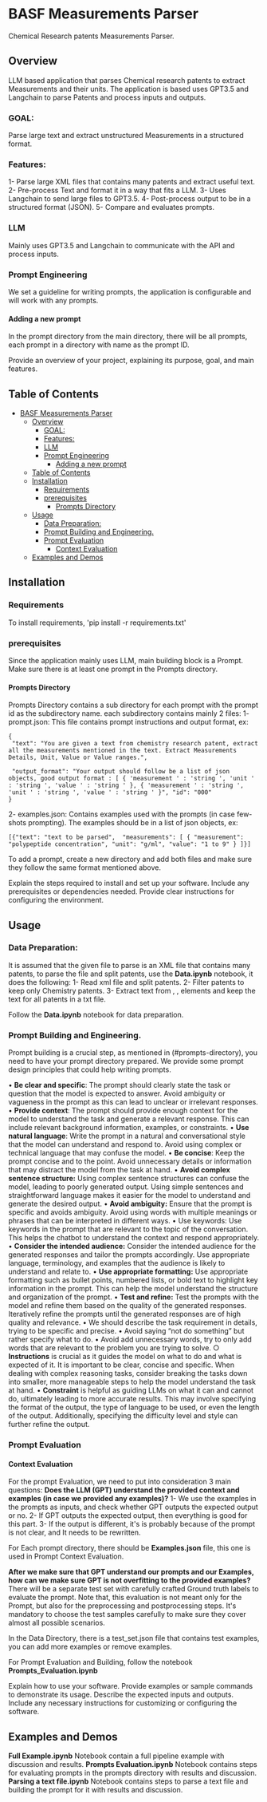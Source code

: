 # BASF Measurements Parser

Chemical Research patents Measurements Parser.

## Overview
LLM based application that parses Chemical research patents to extract Measurements and their units. The application is based uses GPT3.5 and Langchain to parse Patents and process inputs and outputs.

### GOAL:
Parse large text and extract unstructured Measurements in a structured format.
### Features:
1- Parse large XML files that contains many patents and extract useful text.
2- Pre-process Text and format it in a way that fits a LLM.
3- Uses Langchain to send large files to GPT3.5.
4- Post-process output to be in a structured format (JSON).
5- Compare and evaluates prompts.

### LLM
Mainly uses GPT3.5 and Langchain to communicate with the API and process inputs.

### Prompt Engineering
We set a guideline for writing prompts, the application is configurable and will work with any prompts.

#### Adding a new prompt
In the prompt directory from the main directory, there will be all prompts, each prompt in a directory with name as the prompt ID.


Provide an overview of your project, explaining its purpose, goal, and main features.

## Table of Contents

- [BASF Measurements Parser](#basf-measurements-parser)
  - [Overview](#overview)
    - [GOAL:](#goal)
    - [Features:](#features)
    - [LLM](#llm)
    - [Prompt Engineering](#prompt-engineering)
      - [Adding a new prompt](#adding-a-new-prompt)
  - [Table of Contents](#table-of-contents)
  - [Installation](#installation)
    - [Requirements](#requirements)
    - [prerequisites](#prerequisites)
      - [Prompts Directory](#prompts-directory)
  - [Usage](#usage)
    - [Data Preparation:](#data-preparation)
    - [Prompt Building and Engineering.](#prompt-building-and-engineering)
    - [Prompt Evaluation](#prompt-evaluation)
      - [Context Evaluation](#context-evaluation)
  - [Examples and Demos](#examples-and-demos)

## Installation

### Requirements
To install requirements, 'pip install -r requirements.txt'
### prerequisites
Since the application mainly uses LLM, main building block is a Prompt. Make sure there is at least one prompt in the Prompts directory.

#### Prompts Directory
Prompts Directory contains a sub directory for each prompt with the prompt id as the subdirectory name. each subdirectory contains mainly 2 files:
1- prompt.json: This file contains prompt instructions and output format, ex: 

```
{
 "text": "You are given a text from chemistry research patent, extract all the measurements mentioned in the text. Extract Measurements Details, Unit, Value or Value ranges.",

 "output_format": "Your output should follow be a list of json objects, good output format : [ { 'measurement ' : 'string ', 'unit ' : 'string ', 'value ' : 'string ' }, { 'measurement ' : 'string ', 'unit ' : 'string ', 'value ' : 'string ' }", "id": "000"
}
```

2- examples.json: Contains examples used with the prompts (in case few-shots prompting). The examples should be in a list of json objects, ex:
```
[{"text": "text to be parsed",  "measurements": [ { "measurement": "polypeptide concentration", "unit": "g/ml", "value": "1 to 9" } ]}]
```

To add a prompt, create a new directory and add both files and make sure they follow the same format mentioned above.


Explain the steps required to install and set up your software. Include any prerequisites or dependencies needed. Provide clear instructions for configuring the environment.

## Usage
### Data Preparation:
It is assumed that the given file to parse is an XML file that contains many patents, to parse the file and split patents, use the **Data.ipynb** notebook, it does the following:
1- Read xml file and split patents.
2- Filter patents to keep only Chemistry patents.
3- Extract text from <abstract>, <claims>, <description> elements and keep the text for all patents in a txt file.

Follow the **Data.ipynb** notebook for data preparation.

### Prompt Building and Engineering.
Prompt building is a crucial step, as mentioned in (#prompts-directory), you need to have your prompt directory prepared.
We provide some prompt design principles that could help writing prompts.

 • **Be clear and specific**: The prompt should clearly state the task or question that the model is expected to answer. Avoid ambiguity or vagueness in the prompt as this can lead to unclear or irrelevant responses.
 • **Provide context**: The prompt should provide enough context for the model to understand the task and generate a relevant response. This can include relevant background information, examples, or constraints.
 • **Use natural language**: Write the prompt in a natural and conversational style that the model can understand and respond to. Avoid using complex or technical language that may confuse the model.
 • **Be concise**: Keep the prompt concise and to the point. Avoid unnecessary details or information that may distract the model from the task at hand.
 • **Avoid complex sentence structure:** Using complex sentence structures can confuse the model, leading to poorly generated output. Using simple sentences and straightforward language makes it easier for the model to understand and generate the desired output.
 • **Avoid ambiguity:** Ensure that the prompt is specific and avoids ambiguity. Avoid using words with multiple meanings or phrases that can be interpreted in different ways.
 • Use keywords: Use keywords in the prompt that are relevant to the topic of the conversation. This helps the chatbot to understand the context and respond appropriately.
 • **Consider the intended audience:** Consider the intended audience for the generated responses and tailor the prompts accordingly. Use appropriate language, terminology, and examples that the audience is likely to understand and relate to.
 • **Use appropriate formatting:** Use appropriate formatting such as bullet points, numbered lists, or bold text to highlight key information in the prompt. This can help the model understand the structure and organization of the prompt.
 • **Test and refine:** Test the prompts with the model and refine them based on the quality of the generated responses. Iteratively refine the prompts until the generated responses are of high quality and relevance.
 • We should describe the task requirement in details, trying to be specific and precise.
 • Avoid saying “not do something” but rather specify what to do.
 • Avoid add unnecessary words, try to only add words that are relevant to the problem you are trying to solve.
 ○ **Instructions** is crucial as it guides the model on what to do and what is expected of it. It is important to be clear, concise and specific. When dealing with complex reasoning tasks, consider breaking the tasks down into smaller, more manageable steps to help the model understand the task at hand.
 • **Constraint** is helpful as guiding LLMs on what it can and cannot do, ultimately leading to more accurate results. This may involve specifying the format of the output, the type of language to be used, or even the length of the output. Additionally, specifying the difficulty level and style can further refine the output.

### Prompt Evaluation
#### Context Evaluation
For the prompt Evaluation, we need to put into consideration 3 main questions:
**Does the LLM (GPT) understand the provided context and examples (in case we provided any examples)?**
 1- We use the examples in the prompts as inputs, and check whether GPT outputs the expected output or no.
 2- If GPT outputs the expected output, then everything is good for this part.
 3- If the output is different, it's is probably because of the prompt is not clear, and It needs to be rewritten.

For Each prompt directory, there should be **Examples.json** file, this one is used in Prompt Context Evaluation.

**After we make sure that GPT understand our prompts and our Examples, how can we make sure GPT is not overfitting to the provided examples?**
There will be a separate test set with carefully crafted Ground truth labels to evaluate the prompt. 
Note that, this evaluation is not meant only for the Prompt, but also for the preprocessing and postprocessing steps. It's mandatory to choose the test samples carefully to make sure they cover almost all possible scenarios.

In the Data Directory, there is a test_set.json file that contains test examples, you can add more examples or remove examples.

For Prompt Evaluation and Building, follow the notebook **Prompts_Evaluation.ipynb**

Explain how to use your software. Provide examples or sample commands to demonstrate its usage. Describe the expected inputs and outputs. Include any necessary instructions for customizing or configuring the software.


## Examples and Demos

**Full Example.ipynb** Notebook contain a full pipeline example with discussion and results.
**Prompts Evaluation.ipynb** Notebook contains steps for evaluating prompts in the prompts directory with results and discussion.
**Parsing a text file.ipynb** Notebook contains steps to parse a text file and building the prompt for it with results and discussion.

